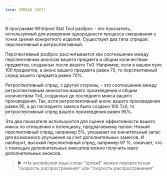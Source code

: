```yaml
---
term: SPREAD (WST)

---
```

В программе Whirlpool Stat Tool разброс - это показатель, используемый для измерения однородности процесса смешивания с точки зрения конкретного изделия. Существует два типа спредов: перспективный и ретроспективный.

Перспективный разброс рассчитывается как соотношение между перспективным анонсом вашего предмета и общим количеством предметов, созданных после вашего Tx0. Например, если в вашем пуле 100 предметов, а анонс вашего предмета равен 70, то перспективный спред вашего предмета равен 70%.

Ретроспективный спред, с другой стороны, - это соотношение между ретроспективным анонсетом вашего произведения и общим количеством Tx0, созданных до последнего микса вашего произведения. Так, если ретроспективный анонс вашего произведения равен 95, а до последнего замеса было создано 100 Tx0, то ретроспективный спред вашего произведения равен 95%.

Эти два показателя используются для оценки эффективности вашего микса по отношению к потенциалу, предлагаемому пулом. Низкий перспективный спред, например 5%, указывает на значительный запас для возможного улучшения за счет дополнительных замесов. И наоборот, высокий перспективный спред, например 97 %, означает, что с помощью дополнительных миксапов можно получить мало дополнительных анонсов.

> ► *На английский язык слово "spread" можно перевести как "скорость распространения" или "скорость распространения"